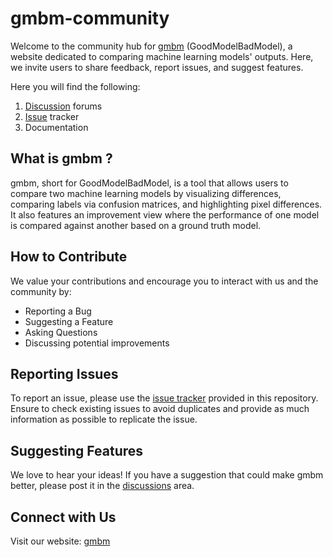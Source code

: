 # gmbm-community

Welcome to the community hub for [gmbm](https://goodmodelbadmodel.com/) (GoodModelBadModel), a website dedicated to comparing machine learning models' outputs. Here, we invite users to share feedback, report issues, and suggest features.

Here you will find the following:
1. [Discussion](https://github.com/AshbySowell/gmbm-community/discussions) forums
2. [Issue](https://github.com/AshbySowell/gmbm-community/issues) tracker
3. Documentation


## What is gmbm ?
gmbm, short for GoodModelBadModel, is a tool that allows users to compare two machine learning models by visualizing differences, comparing labels via confusion matrices, and highlighting pixel differences. It also features an improvement view where the performance of one model is compared against another based on a ground truth model.

## How to Contribute
We value your contributions and encourage you to interact with us and the community by:
- Reporting a Bug
- Suggesting a Feature
- Asking Questions
- Discussing potential improvements


## Reporting Issues
To report an issue, please use the [issue tracker](https://github.com/AshbySowell/gmbm-community/issues) provided in this repository. Ensure to check existing issues to avoid duplicates and provide as much information as possible to replicate the issue.

## Suggesting Features
We love to hear your ideas! If you have a suggestion that could make gmbm better, please post it in the [discussions](https://github.com/AshbySowell/gmbm-community/discussions) area.

## Connect with Us
Visit our website: [gmbm](https://goodmodelbadmodel.com/)
